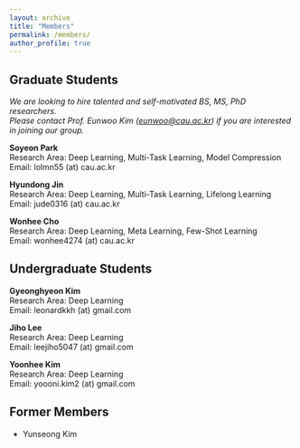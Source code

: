 ```yaml
---
layout: archive
title: "Members"
permalink: /members/
author_profile: true
---
```


## Graduate Students
*We are looking to hire talented and self-motivated BS, MS, PhD researchers.*      
*Please contact Prof. Eunwoo Kim (eunwoo@cau.ac.kr) if you are interested in joining our group.*    

**Soyeon Park**      
Research Area: Deep Learning, Multi-Task Learning, Model Compression     
Email: lolmn55 (at) cau.ac.kr    

**Hyundong Jin**    
Research Area: Deep Learning, Multi-Task Learning, Lifelong Learning   
Email: jude0316 (at) cau.ac.kr    

**Wonhee Cho**      
Research Area: Deep Learning, Meta Learning, Few-Shot Learning      
Email: wonhee4274 (at) cau.ac.kr     

  
## Undergraduate Students  
**Gyeonghyeon Kim**      
Research Area: Deep Learning       
Email: leonardkkh (at) gmail.com     

**Jiho Lee**        
Research Area: Deep Learning     
Email: leejiho5047 (at) gmail.com      

**Yoonhee Kim**       
Research Area: Deep Learning     
Email: yoooni.kim2 (at) gmail.com      
  
## Former Members   
- Yunseong Kim
